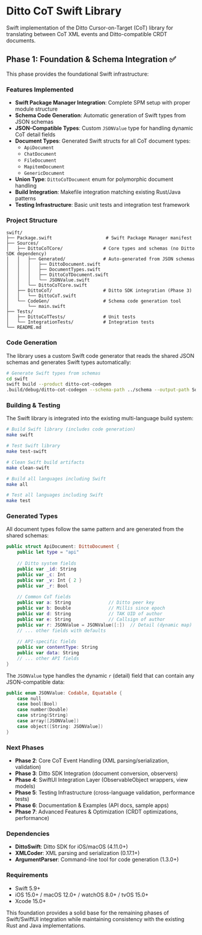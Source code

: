 # Ditto CoT Swift Library

Swift implementation of the Ditto Cursor-on-Target (CoT) library for translating between CoT XML events and Ditto-compatible CRDT documents.

## Phase 1: Foundation & Schema Integration ✅

This phase provides the foundational Swift infrastructure:

### Features Implemented

- **Swift Package Manager Integration**: Complete SPM setup with proper module structure
- **Schema Code Generation**: Automatic generation of Swift types from JSON schemas
- **JSON-Compatible Types**: Custom `JSONValue` type for handling dynamic CoT detail fields
- **Document Types**: Generated Swift structs for all CoT document types:
  - `ApiDocument`
  - `ChatDocument` 
  - `FileDocument`
  - `MapitemDocument`
  - `GenericDocument`
- **Union Type**: `DittoCoTDocument` enum for polymorphic document handling
- **Build Integration**: Makefile integration matching existing Rust/Java patterns
- **Testing Infrastructure**: Basic unit tests and integration test framework

### Project Structure

```
swift/
├── Package.swift                    # Swift Package Manager manifest
├── Sources/
│   ├── DittoCoTCore/               # Core types and schemas (no Ditto SDK dependency)
│   │   ├── Generated/              # Auto-generated from JSON schemas
│   │   │   ├── DittoDocument.swift
│   │   │   ├── DocumentTypes.swift
│   │   │   ├── DittoCoTDocument.swift
│   │   │   └── JSONValue.swift
│   │   └── DittoCoTCore.swift
│   ├── DittoCoT/                   # Ditto SDK integration (Phase 3)
│   │   └── DittoCoT.swift
│   └── CodeGen/                    # Schema code generation tool
│       └── main.swift
├── Tests/
│   ├── DittoCoTTests/              # Unit tests
│   └── IntegrationTests/           # Integration tests
└── README.md
```

### Code Generation

The library uses a custom Swift code generator that reads the shared JSON schemas and generates Swift types automatically:

```bash
# Generate Swift types from schemas
cd swift
swift build --product ditto-cot-codegen
.build/debug/ditto-cot-codegen --schema-path ../schema --output-path Sources/DittoCoTCore/Generated
```

### Building & Testing

The Swift library is integrated into the existing multi-language build system:

```bash
# Build Swift library (includes code generation)
make swift

# Test Swift library
make test-swift

# Clean Swift build artifacts
make clean-swift

# Build all languages including Swift
make all

# Test all languages including Swift
make test
```

### Generated Types

All document types follow the same pattern and are generated from the shared schemas:

```swift
public struct ApiDocument: DittoDocument {
    public let type = "api"
    
    // Ditto system fields
    public var _id: String
    public var _c: Int
    public var _v: Int { 2 }
    public var _r: Bool
    
    // Common CoT fields
    public var a: String              // Ditto peer key
    public var b: Double              // Millis since epoch
    public var d: String              // TAK UID of author
    public var e: String              // Callsign of author
    public var r: JSONValue = JSONValue([:])  // Detail (dynamic map)
    // ... other fields with defaults
    
    // API-specific fields
    public var contentType: String
    public var data: String
    // ... other API fields
}
```

The `JSONValue` type handles the dynamic `r` (detail) field that can contain any JSON-compatible data:

```swift
public enum JSONValue: Codable, Equatable {
    case null
    case bool(Bool)
    case number(Double)
    case string(String)
    case array([JSONValue])
    case object([String: JSONValue])
}
```

### Next Phases

- **Phase 2**: Core CoT Event Handling (XML parsing/serialization, validation)
- **Phase 3**: Ditto SDK Integration (document conversion, observers)
- **Phase 4**: SwiftUI Integration Layer (ObservableObject wrappers, view models)
- **Phase 5**: Testing Infrastructure (cross-language validation, performance tests)
- **Phase 6**: Documentation & Examples (API docs, sample apps)
- **Phase 7**: Advanced Features & Optimization (CRDT optimizations, performance)

### Dependencies

- **DittoSwift**: Ditto SDK for iOS/macOS (4.11.0+)
- **XMLCoder**: XML parsing and serialization (0.17.1+)
- **ArgumentParser**: Command-line tool for code generation (1.3.0+)

### Requirements

- Swift 5.9+
- iOS 15.0+ / macOS 12.0+ / watchOS 8.0+ / tvOS 15.0+
- Xcode 15.0+

This foundation provides a solid base for the remaining phases of Swift/SwiftUI integration while maintaining consistency with the existing Rust and Java implementations.